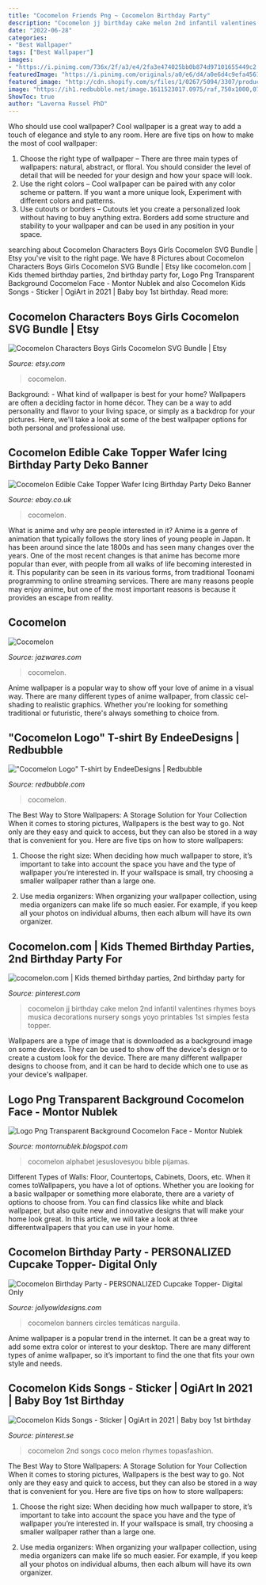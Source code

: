 ```yaml
---
title: "Cocomelon Friends Png ~ Cocomelon Birthday Party"
description: "Cocomelon jj birthday cake melon 2nd infantil valentines rhymes boys musica decorations nursery songs yoyo printables 1st simples festa topper"
date: "2022-06-28"
categories:
- "Best Wallpaper"
tags: ["Best Wallpaper"]
images:
- "https://i.pinimg.com/736x/2f/a3/e4/2fa3e474025bb0b874d97101655449c2.jpg"
featuredImage: "https://i.pinimg.com/originals/a0/e6/d4/a0e6d4c9efa456118e893abf770e4c1b.png"
featured_image: "http://cdn.shopify.com/s/files/1/0267/5094/3307/products/CocomelonBirthdayPartyCupcakeTopperCakeCirclesPrintable2_1200x1200.jpg?v=1594464926"
image: "https://ih1.redbubble.net/image.1611523017.0975/raf,750x1000,075,t,fafafa:ca443f4786.jpg"
ShowToc: true
author: "Laverna Russel PhD"
---
```



Who should use cool wallpaper?
Cool wallpaper is a great way to add a touch of elegance and style to any room. Here are five tips on how to make the most of cool wallpaper: 
1) Choose the right type of wallpaper – There are three main types of wallpapers: natural, abstract, or floral. You should consider the level of detail that will be needed for your design and how your space will look. 
2) Use the right colors – Cool wallpaper can be paired with any color scheme or pattern. If you want a more unique look, Experiment with different colors and patterns. 
3) Use cutouts or borders – Cutouts let you create a personalized look without having to buy anything extra. Borders add some structure and stability to your wallpaper and can be used in any position in your space.

	

		
searching about Cocomelon Characters Boys Girls Cocomelon SVG Bundle | Etsy you've visit to the right page. We have 8 Pictures about Cocomelon Characters Boys Girls Cocomelon SVG Bundle | Etsy like cocomelon.com | Kids themed birthday parties, 2nd birthday party for, Logo Png Transparent Background Cocomelon Face - Montor Nublek and also Cocomelon Kids Songs - Sticker | OgiArt in 2021 | Baby boy 1st birthday. Read more:
		
    
## Cocomelon Characters Boys Girls Cocomelon SVG Bundle | Etsy

<img loading=lazy src="https://i.etsystatic.com/24783369/r/il/16d83c/2656566787/il_794xN.2656566787_k6ng.jpg" onerror="this.onerror=null;this.src='https://tse1.mm.bing.net/th?id=OIP.y6aUjX380nSmrGoFM3fgAgHaHa&amp;pid=15.1';" alt="Cocomelon Characters Boys Girls Cocomelon SVG Bundle | Etsy">

_Source: etsy.com_

>cocomelon. 

	

Background: - What kind of wallpaper is best for your home?
Wallpapers are often a deciding factor in home décor. They can be a way to add personality and flavor to your living space, or simply as a backdrop for your pictures. Here, we'll take a look at some of the best wallpaper options for both personal and professional use.

    
## Cocomelon Edible Cake Topper Wafer Icing Birthday Party Deko Banner

<img loading=lazy src="https://i.ebayimg.com/images/g/MT0AAOSwOJhgQnuf/s-l400.jpg" onerror="this.onerror=null;this.src='https://tse1.mm.bing.net/th?id=OIP.zv6bNh6r65ARiqdlZWmdmwAAAA&amp;pid=15.1';" alt="Cocomelon Edible Cake Topper Wafer Icing Birthday Party Deko Banner">

_Source: ebay.co.uk_

>cocomelon. 

	

What is anime and why are people interested in it?
Anime is a genre of animation that typically follows the story lines of young people in Japan. It has been around since the late 1800s and has seen many changes over the years. One of the most recent changes is that anime has become more popular than ever, with people from all walks of life becoming interested in it. This popularity can be seen in its various forms, from traditional Toonami programming to online streaming services. There are many reasons people may enjoy anime, but one of the most important reasons is because it provides an escape from reality.

    
## Cocomelon

<img loading=lazy src="https://jazwaresv2.s3.amazonaws.com/media/CMW0010_CMW_Little-Vehicles_School-Bus_Group_OP_web.png" onerror="this.onerror=null;this.src='https://tse1.mm.bing.net/th?id=OIP._zQnxbcaPTywq8-U2zWAEAHaHa&amp;pid=15.1';" alt="Cocomelon">

_Source: jazwares.com_

>cocomelon. 

	

Anime wallpaper is a popular way to show off your love of anime in a visual way. There are many different types of anime wallpaper, from classic cel-shading to realistic graphics. Whether you're looking for something traditional or futuristic, there's always something to choice from.

    
## &quot;Cocomelon Logo&quot; T-shirt By EndeeDesigns | Redbubble

<img loading=lazy src="https://ih1.redbubble.net/image.1611523017.0975/raf,750x1000,075,t,fafafa:ca443f4786.jpg" onerror="this.onerror=null;this.src='https://tse4.mm.bing.net/th?id=OIP.GuJ50VU7Ba4WS36vlsQEdAHaJ4&amp;pid=15.1';" alt="&quot;Cocomelon Logo&quot; T-shirt by EndeeDesigns | Redbubble">

_Source: redbubble.com_

>cocomelon. 

	

The Best Way to Store Wallpapers: A Storage Solution for Your Collection
When it comes to storing pictures, Wallpapers is the best way to go. Not only are they easy and quick to access, but they can also be stored in a way that is convenient for you. Here are five tips on how to store wallpapers:
1) Choose the right size: When deciding how much wallpaper to store, it’s important to take into account the space you have and the type of wallpaper you’re interested in. If your wallspace is small, try choosing a smaller wallpaper rather than a large one.

2) Use media organizers: When organizing your wallpaper collection, using media organizers can make life so much easier. For example, if you keep all your photos on individual albums, then each album will have its own organizer.

    
## Cocomelon.com | Kids Themed Birthday Parties, 2nd Birthday Party For

<img loading=lazy src="https://i.pinimg.com/736x/2f/a3/e4/2fa3e474025bb0b874d97101655449c2.jpg" onerror="this.onerror=null;this.src='https://tse3.mm.bing.net/th?id=OIP.20uq3H5DS2v4BqGHDe_WygHaHa&amp;pid=15.1';" alt="cocomelon.com | Kids themed birthday parties, 2nd birthday party for">

_Source: pinterest.com_

>cocomelon jj birthday cake melon 2nd infantil valentines rhymes boys musica decorations nursery songs yoyo printables 1st simples festa topper. 

	

Wallpapers are a type of image that is downloaded as a background image on some devices. They can be used to show off the device's design or to create a custom look for the device. There are many different wallpaper designs to choose from, and it can be hard to decide which one to use as your device's wallpaper.

    
## Logo Png Transparent Background Cocomelon Face - Montor Nublek

<img loading=lazy src="https://i.pinimg.com/originals/a0/e6/d4/a0e6d4c9efa456118e893abf770e4c1b.png" onerror="this.onerror=null;this.src='https://tse1.mm.bing.net/th?id=OIP.yfjnFZ5jqdK6UBitbOllWQAAAA&amp;pid=15.1';" alt="Logo Png Transparent Background Cocomelon Face - Montor Nublek">

_Source: montornublek.blogspot.com_

>cocomelon alphabet jesuslovesyou bible pijamas. 

	

Different Types of Walls: Floor, Countertops, Cabinets, Doors, etc.
When it comes toWallpapers, you have a lot of options. Whether you are looking for a basic wallpaper or something more elaborate, there are a variety of options to choose from. You can find classics like white and black wallpaper, but also quite new and innovative designs that will make your home look great. In this article, we will take a look at three differentwallpapers that you can use in your home.

    
## Cocomelon Birthday Party - PERSONALIZED Cupcake Topper- Digital Only

<img loading=lazy src="http://cdn.shopify.com/s/files/1/0267/5094/3307/products/CocomelonBirthdayPartyCupcakeTopperCakeCirclesPrintable2_1200x1200.jpg?v=1594464926" onerror="this.onerror=null;this.src='https://tse3.mm.bing.net/th?id=OIP.FkVOMjuX-rJFqu6SFjajZAHaGL&amp;pid=15.1';" alt="Cocomelon Birthday Party - PERSONALIZED Cupcake Topper- Digital Only">

_Source: jollyowldesigns.com_

>cocomelon banners circles temáticas narguila. 

	

Anime wallpaper is a popular trend in the internet. It can be a great way to add some extra color or interest to your desktop. There are many different types of anime wallpaper, so it’s important to find the one that fits your own style and needs.

    
## Cocomelon Kids Songs - Sticker | OgiArt In 2021 | Baby Boy 1st Birthday

<img loading=lazy src="https://i.pinimg.com/736x/66/74/71/66747173265e2667c8f7bccf13f48a62.jpg" onerror="this.onerror=null;this.src='https://tse3.mm.bing.net/th?id=OIP.glvchdKDgYr2Mdp3r8x2XwHaHa&amp;pid=15.1';" alt="Cocomelon Kids Songs - Sticker | OgiArt in 2021 | Baby boy 1st birthday">

_Source: pinterest.se_

>cocomelon 2nd songs coco melon rhymes topasfashion. 

	

The Best Way to Store Wallpapers: A Storage Solution for Your Collection
When it comes to storing pictures, Wallpapers is the best way to go. Not only are they easy and quick to access, but they can also be stored in a way that is convenient for you. Here are five tips on how to store wallpapers:
1) Choose the right size: When deciding how much wallpaper to store, it’s important to take into account the space you have and the type of wallpaper you’re interested in. If your wallspace is small, try choosing a smaller wallpaper rather than a large one.

2) Use media organizers: When organizing your wallpaper collection, using media organizers can make life so much easier. For example, if you keep all your photos on individual albums, then each album will have its own organizer.

